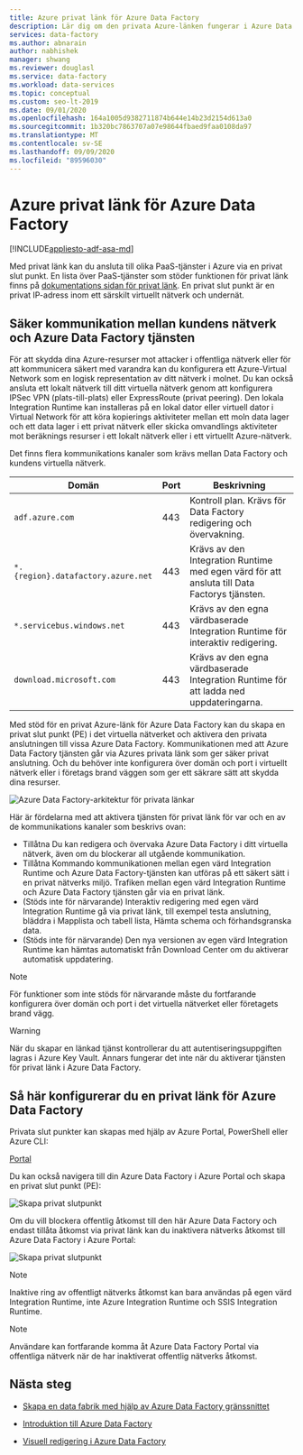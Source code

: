 ```yaml
---
title: Azure privat länk för Azure Data Factory
description: Lär dig om den privata Azure-länken fungerar i Azure Data Factory.
services: data-factory
ms.author: abnarain
author: nabhishek
manager: shwang
ms.reviewer: douglasl
ms.service: data-factory
ms.workload: data-services
ms.topic: conceptual
ms.custom: seo-lt-2019
ms.date: 09/01/2020
ms.openlocfilehash: 164a1005d9382711874b644e14b23d2154d613a0
ms.sourcegitcommit: 1b320bc7863707a07e98644fbaed9faa0108da97
ms.translationtype: MT
ms.contentlocale: sv-SE
ms.lasthandoff: 09/09/2020
ms.locfileid: "89596030"
---
```

# <a name="azure-private-link-for-azure-data-factory"></a>Azure privat länk för Azure Data Factory

[!INCLUDE[appliesto-adf-asa-md](includes/appliesto-adf-xxx-md.md)]

Med privat länk kan du ansluta till olika PaaS-tjänster i Azure via en privat slut punkt. En lista över PaaS-tjänster som stöder funktionen för privat länk finns på [dokumentations sidan för privat länk](https://docs.microsoft.com/azure/private-link/). En privat slut punkt är en privat IP-adress inom ett särskilt virtuellt nätverk och undernät.

## <a name="secure-communication-between-customer-network-and-azure-data-factory-service"></a>Säker kommunikation mellan kundens nätverk och Azure Data Factory tjänsten
För att skydda dina Azure-resurser mot attacker i offentliga nätverk eller för att kommunicera säkert med varandra kan du konfigurera ett Azure-Virtual Network som en logisk representation av ditt nätverk i molnet. Du kan också ansluta ett lokalt nätverk till ditt virtuella nätverk genom att konfigurera IPSec VPN (plats-till-plats) eller ExpressRoute (privat peering). Den lokala Integration Runtime kan installeras på en lokal dator eller virtuell dator i Virtual Network för att köra kopierings aktiviteter mellan ett moln data lager och ett data lager i ett privat nätverk eller skicka omvandlings aktiviteter mot beräknings resurser i ett lokalt nätverk eller i ett virtuellt Azure-nätverk. 

Det finns flera kommunikations kanaler som krävs mellan Data Factory och kundens virtuella nätverk.


| **Domän** | **Port** | **Beskrivning** |
| ---------- | -------- | --------------- |
| `adf.azure.com` | 443 | Kontroll plan. Krävs för Data Factory redigering och övervakning. |
| `*.{region}.datafactory.azure.net` | 443 | Krävs av den Integration Runtime med egen värd för att ansluta till Data Factorys tjänsten. |
| `*.servicebus.windows.net` | 443 | Krävs av den egna värdbaserade Integration Runtime för interaktiv redigering. |
| `download.microsoft.com` | 443 | Krävs av den egna värdbaserade Integration Runtime för att ladda ned uppdateringarna. |


Med stöd för en privat Azure-länk för Azure Data Factory kan du skapa en privat slut punkt (PE) i det virtuella nätverket och aktivera den privata anslutningen till vissa Azure Data Factory. Kommunikationen med att Azure Data Factory tjänsten går via Azures privata länk som ger säker privat anslutning. Och du behöver inte konfigurera över domän och port i virtuellt nätverk eller i företags brand väggen som ger ett säkrare sätt att skydda dina resurser.  

![Azure Data Factory-arkitektur för privata länkar](./media/data-factory-private-link/private-link-architecture.png)

Här är fördelarna med att aktivera tjänsten för privat länk för var och en av de kommunikations kanaler som beskrivs ovan:
- Tillåtna Du kan redigera och övervaka Azure Data Factory i ditt virtuella nätverk, även om du blockerar all utgående kommunikation.
- Tillåtna Kommando kommunikationen mellan egen värd Integration Runtime och Azure Data Factory-tjänsten kan utföras på ett säkert sätt i en privat nätverks miljö. Trafiken mellan egen värd Integration Runtime och Azure Data Factory tjänsten går via en privat länk. 
- (Stöds inte för närvarande) Interaktiv redigering med egen värd Integration Runtime gå via privat länk, till exempel testa anslutning, bläddra i Mapplista och tabell lista, Hämta schema och förhandsgranska data.
- (Stöds inte för närvarande) Den nya versionen av egen värd Integration Runtime kan hämtas automatiskt från Download Center om du aktiverar automatisk uppdatering.

> [!NOTE]
> För funktioner som inte stöds för närvarande måste du fortfarande konfigurera över domän och port i det virtuella nätverket eller företagets brand vägg. 

> [!WARNING]
> När du skapar en länkad tjänst kontrollerar du att autentiseringsuppgiften lagras i Azure Key Vault. Annars fungerar det inte när du aktiverar tjänsten för privat länk i Azure Data Factory.

## <a name="how-to-set-up-private-link-for-azure-data-factory"></a>Så här konfigurerar du en privat länk för Azure Data Factory
Privata slut punkter kan skapas med hjälp av Azure Portal, PowerShell eller Azure CLI:

[Portal](https://docs.microsoft.com/azure/private-link/create-private-endpoint-portal)


Du kan också navigera till din Azure Data Factory i Azure Portal och skapa en privat slut punkt (PE):

![Skapa privat slutpunkt](./media/data-factory-private-link/create-private-endpoint.png)


Om du vill blockera offentlig åtkomst till den här Azure Data Factory och endast tillåta åtkomst via privat länk kan du inaktivera nätverks åtkomst till Azure Data Factory i Azure Portal:

![Skapa privat slutpunkt](./media/data-factory-private-link/disable-network-access.png)

> [!NOTE]
> Inaktive ring av offentligt nätverks åtkomst kan bara användas på egen värd Integration Runtime, inte Azure Integration Runtime och SSIS Integration Runtime.

> [!NOTE]
> Användare kan fortfarande komma åt Azure Data Factory Portal via offentliga nätverk när de har inaktiverat offentlig nätverks åtkomst.

## <a name="next-steps"></a>Nästa steg

- [Skapa en data fabrik med hjälp av Azure Data Factory gränssnittet](quickstart-create-data-factory-portal.md)

- [Introduktion till Azure Data Factory](introduction.md)

- [Visuell redigering i Azure Data Factory](author-visually.md)

